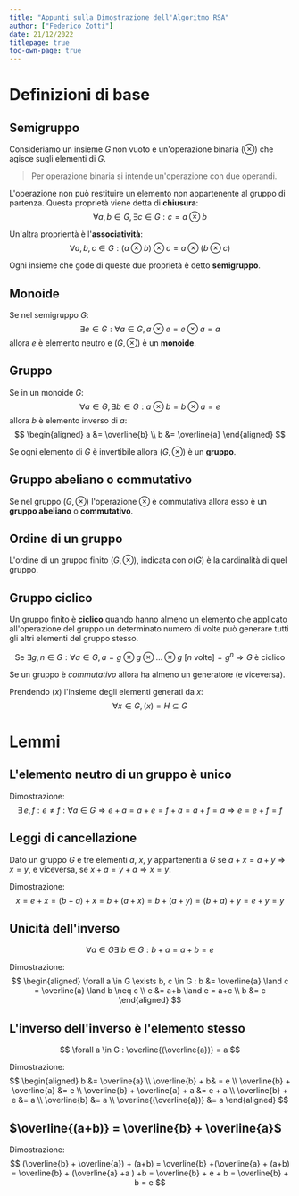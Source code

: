 ```yaml
---
title: "Appunti sulla Dimostrazione dell'Algoritmo RSA"
author: ["Federico Zotti"]
date: 21/12/2022
titlepage: true
toc-own-page: true
---
```


# Definizioni di base

## Semigruppo

Consideriamo un insieme $G$ non vuoto e un'operazione binaria ($\otimes$) che agisce sugli elementi di $G$.

> Per operazione binaria si intende un'operazione con due operandi.

L'operazione non può restituire un elemento non appartenente al gruppo di partenza.
Questa proprietà viene detta di **chiusura**:
$$
\forall a, b \in G, \exists c \in G : c = a \otimes b
$$

Un'altra proprientà è l'**associatività**:
$$
\forall a,b,c \in G : (a \otimes b) \otimes c = a \otimes (b \otimes c)
$$

Ogni insieme che gode di queste due proprietà è detto **semigruppo**.

## Monoide

Se nel semigruppo $G$:
$$
\exists e \in G : \forall a \in G, a \otimes e = e \otimes a = a
$$
allora $e$ è elemento neutro e $(G, \otimes)$ è un **monoide**.

## Gruppo

Se in un monoide $G$:
$$
\forall a \in G, \exists b \in G : a \otimes b = b \otimes a = e
$$
allora $b$ è elemento inverso di $a$:
$$
\begin{aligned}
	a &= \overline{b} \\
	b &= \overline{a}
\end{aligned}
$$

Se ogni elemento di $G$ è invertibile allora $(G, \otimes)$ è un **gruppo**.

## Gruppo abeliano o commutativo

Se nel gruppo $(G, \otimes)$ l'operazione $\otimes$ è commutativa allora esso è un **gruppo abeliano** o **commutativo**.

## Ordine di un gruppo

L'ordine di un gruppo finito $(G, \otimes)$, indicata con $o(G)$ è la cardinalità di quel gruppo.

## Gruppo ciclico

Un gruppo finito è **ciclico** quando hanno almeno un elemento che applicato all'operazione del gruppo un determinato numero di volte può generare tutti gli altri elementi del gruppo stesso.

$$
\text{Se } \exists g, n \in G : \forall a \in G, a = g \otimes g \otimes \dots \otimes g \text{ [}n \text{ volte]} = g^n \Rightarrow G \text{ è ciclico}
$$

Se un gruppo è _commutativo_ allora ha almeno un generatore (e viceversa).

Prendendo $(x)$ l'insieme degli elementi generati da $x$: 
$$
\forall x \in G , (x) = H \subseteq G
$$

# Lemmi

## L'elemento neutro di un gruppo è unico

Dimostrazione:
$$
\exists \, e, f : e \neq f : \forall a \in G \Rightarrow e + a = a + e = f + a = a + f = a \Rightarrow e = e+f = f
$$

## Leggi di cancellazione

Dato un gruppo $G$ e tre elementi $a$, $x$, $y$ appartenenti a $G$ se $a+x=a+y \Rightarrow x=y$, e viceversa, se $x+a=y+a \Rightarrow x=y$.

Dimostrazione:
$$
x = e+x=(b+a)+x = b+(a+x) = b+(a+y) = (b+a)+y = e+y = y
$$

## Unicità dell'inverso

$$
\forall a \in G \exists! b \in G : b + a = a + b = e
$$

Dimostrazione:
$$
\begin{aligned}
\forall a \in G \exists b, c \in G : b &= \overline{a} \land c = \overline{a} \land b \neq c \\
e &= a+b \land e = a+c \\
b &= c
\end{aligned}
$$

## L'inverso dell'inverso è l'elemento stesso

$$
\forall a \in G : \overline{(\overline{a})} = a
$$

Dimostrazione:
$$
\begin{aligned}
b &= \overline{a} \\
\overline{b} + b& = e \\
\overline{b} + \overline{a} &= e \\
\overline{b} + \overline{a} + a &= e + a \\
\overline{b} + e &= a \\
\overline{b} &= a \\
\overline{(\overline{a})} &= a
\end{aligned}
$$

## $\overline{(a+b)} = \overline{b} + \overline{a}$

Dimostrazione:
$$
(\overline{b} + \overline{a}) + (a+b) = \overline{b} +(\overline{a} + (a+b) = \overline{b} + (\overline{a} +a ) +b = \overline{b} + e + b = \overline{b} + b = e
$$
